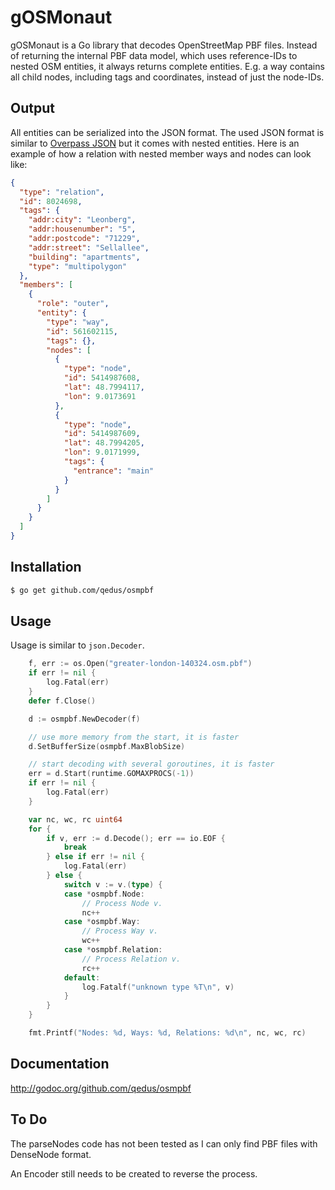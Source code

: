 # gOSMonaut

gOSMonaut is a Go library that decodes OpenStreetMap PBF files. Instead of returning the internal PBF data model, which uses reference-IDs to nested OSM entities, it always returns complete entities. E.g. a way contains all child nodes, including tags and coordinates, instead of just the node-IDs.

## Output

All entities can be serialized into the JSON format. The used JSON format is similar to [Overpass JSON](http://overpass-api.de/output_formats.html#json) but it comes with nested entities. Here is an example of how a relation with nested member ways and nodes can look like:

```json
{
  "type": "relation",
  "id": 8024698,
  "tags": {
    "addr:city": "Leonberg",
    "addr:housenumber": "5",
    "addr:postcode": "71229",
    "addr:street": "Sellallee",
    "building": "apartments",
    "type": "multipolygon"
  },
  "members": [
    {
      "role": "outer",
      "entity": {
        "type": "way",
        "id": 561602115,
        "tags": {},
        "nodes": [
          {
            "type": "node",
            "id": 5414987608,
            "lat": 48.7994117,
            "lon": 9.0173691
          },
          {
            "type": "node",
            "id": 5414987609,
            "lat": 48.7994205,
            "lon": 9.0171999,
            "tags": {
              "entrance": "main"
            }
          }
        ]
      }
    }
  ]
}
```

## Installation

```bash
$ go get github.com/qedus/osmpbf
```

## Usage

Usage is similar to `json.Decoder`.

```Go
	f, err := os.Open("greater-london-140324.osm.pbf")
	if err != nil {
		log.Fatal(err)
	}
	defer f.Close()

	d := osmpbf.NewDecoder(f)

	// use more memory from the start, it is faster
	d.SetBufferSize(osmpbf.MaxBlobSize)

	// start decoding with several goroutines, it is faster
	err = d.Start(runtime.GOMAXPROCS(-1))
	if err != nil {
		log.Fatal(err)
	}

	var nc, wc, rc uint64
	for {
		if v, err := d.Decode(); err == io.EOF {
			break
		} else if err != nil {
			log.Fatal(err)
		} else {
			switch v := v.(type) {
			case *osmpbf.Node:
				// Process Node v.
				nc++
			case *osmpbf.Way:
				// Process Way v.
				wc++
			case *osmpbf.Relation:
				// Process Relation v.
				rc++
			default:
				log.Fatalf("unknown type %T\n", v)
			}
		}
	}

	fmt.Printf("Nodes: %d, Ways: %d, Relations: %d\n", nc, wc, rc)
```

## Documentation

http://godoc.org/github.com/qedus/osmpbf

## To Do

The parseNodes code has not been tested as I can only find PBF files with DenseNode format.

An Encoder still needs to be created to reverse the process.
